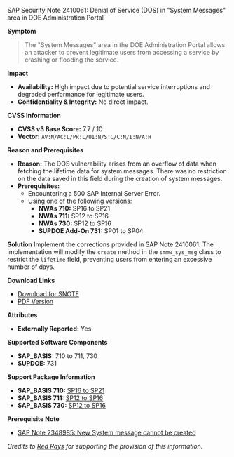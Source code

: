 SAP Security Note 2410061: Denial of Service (DOS) in "System Messages" area in DOE Administration Portal

**Symptom**
> The "System Messages" area in the DOE Administration Portal allows an attacker to prevent legitimate users from accessing a service by crashing or flooding the service.

**Impact**
- **Availability:** High impact due to potential service interruptions and degraded performance for legitimate users.
- **Confidentiality & Integrity:** No direct impact.

**CVSS Information**
- **CVSS v3 Base Score:** 7.7 / 10
- **Vector:** `AV:N/AC:L/PR:L/UI:N/S:C/C:N/I:N/A:H`

**Reason and Prerequisites**
- **Reason:** The DOS vulnerability arises from an overflow of data when fetching the lifetime data for system messages. There was no restriction on the data saved in this field during the creation of system messages.
- **Prerequisites:**
  - Encountering a 500 SAP Internal Server Error.
  - Using one of the following versions:
    - **NWAs 710:** SP16 to SP21
    - **NWAs 711:** SP12 to SP16
    - **NWAs 730:** SP12 to SP16
    - **SUPDOE Add-On 731:** SP01 to SP04

**Solution**
Implement the corrections provided in SAP Note 2410061. The implementation will modify the `create` method in the `smmw_sys_msg` class to restrict the `lifetime` field, preventing users from entering an excessive number of days.

**Download Links**
- [Download for SNOTE](https://notesdownloads.sap.com/note/0040000018466462017)
- [PDF Version](https://userapps.support.sap.com/sap/support/sfm/notes/print/0002410061?language=en-US&token=B0793128C4710441F7BFE34DC6E8408F)

**Attributes**
- **Externally Reported:** Yes

**Supported Software Components**
- **SAP_BASIS:** 710 to 711, 730
- **SUPDOE:** 731

**Support Package Information**
- **SAP_BASIS 710:** [SP16 to SP21](https://me.sap.com/supportpackage/SAPKB71022)
- **SAP_BASIS 711:** [SP12 to SP16](https://me.sap.com/supportpackage/SAPKB71117)
- **SAP_BASIS 730:** [SP12 to SP16](https://me.sap.com/supportpackage/SAPKB73017)

**Prerequisite Note**
- [SAP Note 2348985: New System message cannot be created](https://me.sap.com/notes/2348985)

*Credits to [Red Rays](https://redrays.io) for supporting the provision of this information.*